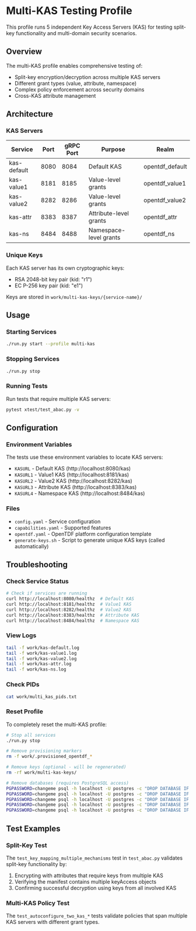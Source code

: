 # Multi-KAS Testing Profile

This profile runs 5 independent Key Access Servers (KAS) for testing split-key functionality and multi-domain security scenarios.

## Overview

The multi-KAS profile enables comprehensive testing of:
- Split-key encryption/decryption across multiple KAS servers
- Different grant types (value, attribute, namespace)
- Complex policy enforcement across security domains
- Cross-KAS attribute management

## Architecture

### KAS Servers

| Service | Port | gRPC Port | Purpose | Realm |
|---------|------|-----------|---------|-------|
| kas-default | 8080 | 8084 | Default KAS | opentdf_default |
| kas-value1 | 8181 | 8185 | Value-level grants | opentdf_value1 |
| kas-value2 | 8282 | 8286 | Value-level grants | opentdf_value2 |
| kas-attr | 8383 | 8387 | Attribute-level grants | opentdf_attr |
| kas-ns | 8484 | 8488 | Namespace-level grants | opentdf_ns |

### Unique Keys

Each KAS server has its own cryptographic keys:
- RSA 2048-bit key pair (kid: "r1")
- EC P-256 key pair (kid: "e1")

Keys are stored in `work/multi-kas-keys/{service-name}/`

## Usage

### Starting Services

```bash
./run.py start --profile multi-kas
```

### Stopping Services

```bash
./run.py stop
```

### Running Tests

Run tests that require multiple KAS servers:
```bash
pytest xtest/test_abac.py -v
```

## Configuration

### Environment Variables

The tests use these environment variables to locate KAS servers:
- `KASURL` - Default KAS (http://localhost:8080/kas)
- `KASURL1` - Value1 KAS (http://localhost:8181/kas)
- `KASURL2` - Value2 KAS (http://localhost:8282/kas)
- `KASURL3` - Attribute KAS (http://localhost:8383/kas)
- `KASURL4` - Namespace KAS (http://localhost:8484/kas)

### Files

- `config.yaml` - Service configuration
- `capabilities.yaml` - Supported features
- `opentdf.yaml` - OpenTDF platform configuration template
- `generate-keys.sh` - Script to generate unique KAS keys (called automatically)

## Troubleshooting

### Check Service Status
```bash
# Check if services are running
curl http://localhost:8080/healthz  # Default KAS
curl http://localhost:8181/healthz  # Value1 KAS
curl http://localhost:8282/healthz  # Value2 KAS
curl http://localhost:8383/healthz  # Attribute KAS
curl http://localhost:8484/healthz  # Namespace KAS
```

### View Logs
```bash
tail -f work/kas-default.log
tail -f work/kas-value1.log
tail -f work/kas-value2.log
tail -f work/kas-attr.log
tail -f work/kas-ns.log
```

### Check PIDs
```bash
cat work/multi_kas_pids.txt
```

### Reset Profile

To completely reset the multi-KAS profile:
```bash
# Stop all services
./run.py stop

# Remove provisioning markers
rm -f work/.provisioned_opentdf_*

# Remove keys (optional - will be regenerated)
rm -rf work/multi-kas-keys/

# Remove databases (requires PostgreSQL access)
PGPASSWORD=changeme psql -h localhost -U postgres -c "DROP DATABASE IF EXISTS opentdf_default;"
PGPASSWORD=changeme psql -h localhost -U postgres -c "DROP DATABASE IF EXISTS opentdf_value1;"
PGPASSWORD=changeme psql -h localhost -U postgres -c "DROP DATABASE IF EXISTS opentdf_value2;"
PGPASSWORD=changeme psql -h localhost -U postgres -c "DROP DATABASE IF EXISTS opentdf_attr;"
PGPASSWORD=changeme psql -h localhost -U postgres -c "DROP DATABASE IF EXISTS opentdf_ns;"
```

## Test Examples

### Split-Key Test
The `test_key_mapping_multiple_mechanisms` test in `test_abac.py` validates split-key functionality by:
1. Encrypting with attributes that require keys from multiple KAS
2. Verifying the manifest contains multiple keyAccess objects
3. Confirming successful decryption using keys from all involved KAS

### Multi-KAS Policy Test
The `test_autoconfigure_two_kas_*` tests validate policies that span multiple KAS servers with different grant types.